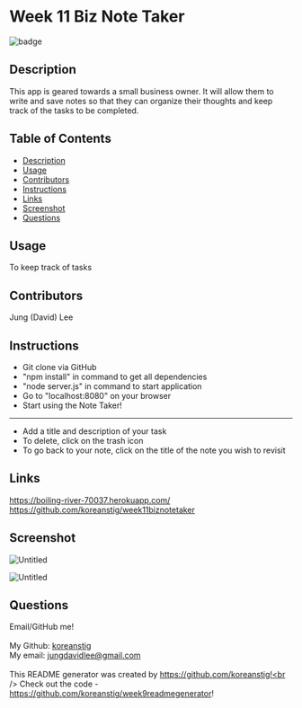 
<h1>Week 11 Biz Note Taker</h1>
    
![badge](https://img.shields.io/badge/license-Open-brightgreen)<br />

## Description
This app is geared towards a small business owner. It will allow them to write and save notes so that they can organize their thoughts and keep track of the tasks to be completed.

## Table of Contents
- [Description](#description)
- [Usage](#usage)
- [Contributors](#contributors)
- [Instructions](#instructions)
- [Links](#links)
- [Screenshot](#screenshot)
- [Questions](#questions)

## Usage
To keep track of tasks

## Contributors
Jung (David) Lee

## Instructions
- Git clone via GitHub
- "npm install" in command to get all dependencies
- "node server.js" in command to start application
- Go to "localhost:8080" on your browser
- Start using the Note Taker!
------------------------------------------------------
- Add a title and description of your task
- To delete, click on the trash icon
- To go back to your note, click on the title of the note you wish to revisit

## Links
https://boiling-river-70037.herokuapp.com/ <br />
https://github.com/koreanstig/week11biznotetaker

## Screenshot
![Untitled](https://user-images.githubusercontent.com/69485203/110864527-1cc00f00-8277-11eb-9f26-39d53edf74d4.png)

![Untitled](https://user-images.githubusercontent.com/69485203/110864461-0619b800-8277-11eb-8631-f68cf053d199.png)

## Questions
Email/GitHub me!<br />
<br />
My Github: [koreanstig](https://github.com/koreanstig)
<br />
My email: jungdavidlee@gmail.com<br /><br />
This README generator was created by https://github.com/koreanstig!<br />
Check out the code - https://github.com/koreanstig/week9readmegenerator!
